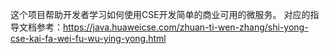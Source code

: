 这个项目帮助开发者学习如何使用CSE开发简单的商业可用的微服务。 对应的指导文档参考：https://java.huaweicse.com/zhuan-ti-wen-zhang/shi-yong-cse-kai-fa-wei-fu-wu-ying-yong.html
